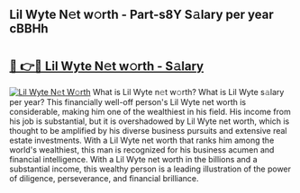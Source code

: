 ## Lil Wyte N𝚎t w𝚘rth - Part-s8Y S𝚊lary per year cBBHh

# <h2><a href="http://gc0tld.nevu.top/?p=Lil+Wyte">🔗 👉🔴 Lil Wyte N𝚎t w𝚘rth - S𝚊lary</a></h2>

[![Lil Wyte N𝚎t W𝚘rth](https://i.imgur.com/Oavwk0R.jpeg)](http://gc0tld.nevu.top/?p=Lil+Wyte)
What is Lil Wyte n𝚎t w𝚘rth? What is Lil Wyte s𝚊lary per year?
This financially well-off person's Lil Wyte net worth is considerable, making him one of the wealthiest in his field. His income from his job is substantial, but it is overshadowed by Lil Wyte net worth, which is thought to be amplified by his diverse business pursuits and extensive real estate investments. With a Lil Wyte net worth that ranks him among the world's wealthiest, this man is recognized for his business acumen and financial intelligence. With a Lil Wyte net worth in the billions and a substantial income, this wealthy person is a leading illustration of the power of diligence, perseverance, and financial brilliance.
